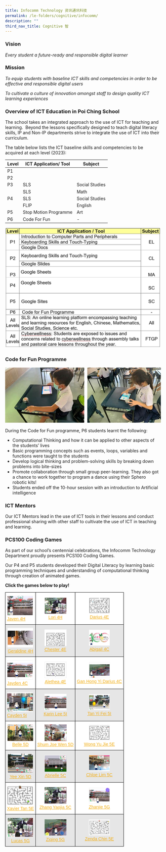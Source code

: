 ```yaml
---
title: Infocomm Technology 资讯通讯科技
permalink: /le-folders/cognitive/infocomm/
description: ""
third_nav_title: Cognitive 智
---
```

### Vision

_Every student a future-ready and responsible digital learner_

### Mission

_To equip students with baseline ICT skills and competencies in order to be effective and responsible digital users_

_To cultivate a culture of innovation amongst staff to design quality ICT learning experiences_

### Overview of ICT Education in Poi Ching School


The school takes an integrated approach to the use of ICT for teaching and learning.&nbsp; Beyond the lessons specifically designed to teach digital literacy skills, IP and Non-IP departments strive to integrate the use of ICT into their curriculum.

The table below lists the ICT baseline skills and competencies to be acquired at each level (2023):



|Level | ICT Application/ Tool | Subject |
| -------- | -------- | -------- |
| P1    |      |     |
| P2    |      |     |
| P3    |  SLS    | Social Studies    |
|   |   SLS   | Math   |
| P4   |  SLS    |  Social Studies   |
|    |   FLIP   | English    |
| P5    | Stop Motion Programme     | Art    |
| P6    |  Code For Fun    |   -  |


![](/images/ICT-Skills-2021.jpg)


### Code for Fun Programme
![](/images/ICT2020-05.jpg)

During the Code for Fun programme, P6 students learnt the following:

*   Computational Thinking and how it can be applied to other aspects of the students’ lives
*   Basic programming concepts such as events, loops, variables and functions were taught to the students
*   Develop logical thinking and problem-solving skills by breaking down problems into bite-sizes
*   Promote collaboration through small group peer-learning. They also got a chance to work together to program a dance using their Sphero robotic kits!
*   Students ended off the 10-hour session with an introduction to Artificial intelligence

### ICT Mentors

Our ICT Mentors lead in the use of ICT tools in their lessons and conduct professional sharing with other staff to cultivate the use of ICT in teaching and learning. 



### PCS100 Coding Games

As part of our school’s centennial celebrations, the Infocomm Technology Department proudly presents PCS100 Coding Games.

Our P4 and P5 students developed their Digital Literacy by learning basic programming techniques and understanding of computational thinking through creation of animated games.&nbsp;

**Click the games below to play!**

<style type="text/css">
.tg  {border-collapse:collapse;border-spacing:0;}
.tg td{border-color:black;border-style:solid;border-width:1px;font-family:Arial, sans-serif;font-size:14px;
  overflow:hidden;padding:10px 5px;word-break:normal;}
.tg th{border-color:black;border-style:solid;border-width:1px;font-family:Arial, sans-serif;font-size:14px;
  font-weight:normal;overflow:hidden;padding:10px 5px;word-break:normal;}
.tg .tg-531m{background-color:#FFF;color:#F1AE16;text-align:center;text-decoration:underline;vertical-align:middle}
.tg .tg-b36l{background-color:#E6E6E6;color:#F1AE16;text-align:left;text-decoration:underline;vertical-align:middle}
.tg .tg-b04k{background-color:#FFF;color:#F1AE16;text-align:left;text-decoration:underline;vertical-align:middle}
.tg .tg-eixh{background-color:#E6E6E6;color:#F1AE16;text-align:center;text-decoration:underline;vertical-align:middle}
</style>
<table class="tg">
<thead>
  <tr>
    <th class="tg-b04k"><img src="/images/Coding15.jpeg" alt="Coding15" width="84" height="64"><br><a href="https://scratch.mit.edu/projects/450875773/"><span style="text-decoration:underline;color:#F1AE16;background-color:transparent">Javen 4H</span></a></th>
    <th class="tg-531m"><img src="/images/Coding16.jpeg" alt="Coding16" width="72" height="53"><br><a href="https://scratch.mit.edu/projects/450875370/"><span style="text-decoration:underline;color:#F1AE16;background-color:transparent">Lori 4H</span></a></th>
    <th class="tg-531m"><img src="/images/Coding18.jpeg" alt="Coding18" width="68" height="51"><br><a href="https://scratch.mit.edu/projects/450733946/"><span style="text-decoration:underline;color:#F1AE16;background-color:transparent">Darius 4E</span></a></th>
  </tr>
</thead>
<tbody>
  <tr>
    <td class="tg-eixh"><img src="/images/Coding17.jpeg" alt="Coding17" width="84" height="64"><br><a href="https://scratch.mit.edu/projects/450874987/"><span style="text-decoration:underline;color:#F1AE16;background-color:transparent">Geraldine 4H</span></a></td>
    <td class="tg-eixh"><img src="/images/Coding19.jpeg" alt="Coding19" width="72" height="54"><br><a href="https://scratch.mit.edu/projects/450733708/"><span style="text-decoration:underline;color:#F1AE16;background-color:transparent">Chester 4E</span></a></td>
    <td class="tg-eixh"><img src="/images/Coding21.jpeg" alt="Coding21" width="68" height="52"><br><a href="https://scratch.mit.edu/projects/448646533/"><span style="text-decoration:underline;color:#F1AE16;background-color:transparent">Abigail 4C</span></a></td>
  </tr>
  <tr>
    <td class="tg-b04k"><img src="/images/Coding22.jpeg" alt="Coding22" width="84" height="64"><br><a href="https://scratch.mit.edu/projects/450688827/"><span style="text-decoration:underline;color:#F1AE16;background-color:transparent">Jayden 4C</span></a></td>
    <td class="tg-531m"><img src="/images/Coding20.jpeg" alt="Coding20" width="72" height="54"><br><a href="https://scratch.mit.edu/projects/450733388/"><span style="text-decoration:underline;color:#F1AE16;background-color:transparent">Alethea 4E</span></a></td>
    <td class="tg-531m"><img src="/images/Coding23.jpeg" alt="Coding23" width="68" height="51"><br><a href="https://scratch.mit.edu/projects/450688399/"><span style="text-decoration:underline;color:#F1AE16;background-color:transparent">Gan Hong Yi Darius 4C</span></a></td>
  </tr>
  <tr>
    <td class="tg-b36l"><img src="/images/Coding01.jpeg" alt="Coding01" width="84" height="64"><br><a href="https://scratch.mit.edu/projects/450973051/"><span style="text-decoration:underline;color:#F1AE16;background-color:transparent">Cayden 5I</span></a></td>
    <td class="tg-eixh"><img src="/images/Coding02.jpeg" alt="Coding02" width="72" height="54"><br><a href="https://scratch.mit.edu/projects/450974730/"><span style="text-decoration:underline;color:#F1AE16;background-color:transparent">Karin Lee 5I</span></a></td>
    <td class="tg-eixh"><img src="/images/Coding03.jpeg" alt="Coding03" width="68" height="52"><br><a href="https://scratch.mit.edu/projects/450976336/"><span style="text-decoration:underline;color:#F1AE16;background-color:transparent">Tan Yi Fei 5I</span></a></td>
  </tr>
  <tr>
    <td class="tg-531m"><img src="/images/Coding24-768x495.jpeg" alt="Coding24" width="84" height="54"><br><a href="https://scratch.mit.edu/projects/450981094/"><span style="text-decoration:underline;color:#F1AE16;background-color:transparent">Belle 5D</span></a></td>
    <td class="tg-531m"><img src="/images/Coding04.jpeg" alt="Coding04" width="72" height="54"><br><a href="https://scratch.mit.edu/projects/450982070/"><span style="text-decoration:underline;color:#F1AE16;background-color:transparent">Shum Joe Wen 5D</span></a></td>
    <td class="tg-531m"><img src="/images/Coding12.jpeg" alt="Coding12" width="68" height="52"><br><a href="https://scratch.mit.edu/projects/450926882/"><span style="text-decoration:underline;color:#F1AE16;background-color:transparent">Wong Yu Jie 5E</span></a></td>
  </tr>
  <tr>
    <td class="tg-eixh"><img src="/images/Coding05.jpeg" alt="Coding05" width="84" height="64"><br><a href="https://scratch.mit.edu/projects/450982344/"><span style="text-decoration:underline;color:#F1AE16;background-color:transparent">Yee Xin 5D</span></a></td>
    <td class="tg-eixh"><img src="/images/Coding06.jpeg" alt="Coding06" width="72" height="55"><br><a href="https://scratch.mit.edu/projects/450978243/"><span style="text-decoration:underline;color:#F1AE16;background-color:transparent">Abrielle 5C</span></a></td>
    <td class="tg-eixh"><img src="/images/Coding07.jpeg" alt="Coding07" width="68" height="52"><br><a href="https://scratch.mit.edu/projects/450979314/"><span style="text-decoration:underline;color:#F1AE16;background-color:transparent">Chloe Lim 5C</span></a></td>
  </tr>
  <tr>
    <td class="tg-b04k"><img src="/images/Coding13.jpeg" alt="Coding13" width="84" height="63"><br><a href="https://scratch.mit.edu/projects/450927095/"><span style="text-decoration:underline;color:#F1AE16;background-color:transparent">Xavier Tan 5E</span></a></td>
    <td class="tg-531m"><img src="/images/Coding08.jpeg" alt="Coding08" width="72" height="55"><br><a href="https://scratch.mit.edu/projects/450979617/"><span style="text-decoration:underline;color:#F1AE16;background-color:transparent">Zhang Yaojia 5C</span></a></td>
    <td class="tg-531m"><img src="/images/Coding09.jpeg" alt="Coding09" width="68" height="52"><br><a href="https://scratch.mit.edu/projects/450949121/"><span style="text-decoration:underline;color:#F1AE16;background-color:transparent">Zhanjie 5G</span></a></td>
  </tr>
  <tr>
    <td class="tg-eixh"><img src="/images/Coding10.jpeg" alt="Coding10" width="84" height="64"><br><a href="https://scratch.mit.edu/projects/450948496/"><span style="text-decoration:underline;color:#F1AE16;background-color:transparent">Lucas 5G</span></a></td>
    <td class="tg-eixh"><img src="/images/Coding11.jpeg" alt="Coding11" width="72" height="55"><br><a href="https://scratch.mit.edu/projects/450949354/"><span style="text-decoration:underline;color:#F1AE16;background-color:transparent">Ziqing 5G</span></a></td>
    <td class="tg-eixh"><img src="/images/Coding14.jpeg" alt="Coding14" width="68" height="52"><br><a href="https://scratch.mit.edu/projects/450927435/"><span style="text-decoration:underline;color:#F1AE16;background-color:transparent">Zenda Chin 5E</span></a></td>
  </tr>
</tbody>
</table>